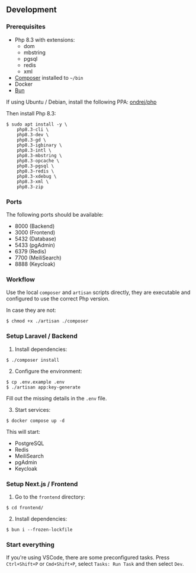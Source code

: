 ## Development

### Prerequisites

- Php 8.3 with extensions:
  - dom
  - mbstring
  - pgsql
  - redis
  - xml
- [Composer](https://getcomposer.org/) installed to `~/bin`
- Docker
- [Bun](https://bun.sh/)

If using Ubuntu / Debian, install the following PPA: [ondrej/php](https://launchpad.net/~ondrej/+archive/ubuntu/php)

Then install Php 8.3:

```
$ sudo apt install -y \
    php8.3-cli \
    php8.3-dev \
    php8.3-gd \
    php8.3-igbinary \
    php8.3-intl \
    php8.3-mbstring \
    php8.3-opcache \
    php8.3-pgsql \
    php8.3-redis \
    php8.3-xdebug \
    php8.3-xml \
    php8.3-zip
```

### Ports

The following ports should be available:

- 8000 (Backend)
- 3000 (Frontend)
- 5432 (Database)
- 5433 (pgAdmin)
- 6379 (Redis)
- 7700 (MeiliSearch)
- 8888 (Keycloak)

### Workflow

Use the local `composer` and `artisan` scripts directly, they are executable and configured
to use the correct Php version.

In case they are not:

```
$ chmod +x ./artisan ./composer
```

### Setup Laravel / Backend

1. Install dependencies:

```
$ ./composer install
```

2. Configure the environment:

```
$ cp .env.example .env
$ ./artisan app:key-generate
```

Fill out the missing details in the `.env` file.

3. Start services:

```
$ docker compose up -d
```

This will start:

- PostgreSQL
- Redis
- MeiliSearch
- pgAdmin
- Keycloak

### Setup Next.js / Frontend

1. Go to the `frontend` directory:

```
$ cd frontend/
```

2. Install dependencies:

```
$ bun i --frozen-lockfile
```

### Start everything

If you're using VSCode, there are some preconfigured tasks.
Press `Ctrl+Shift+P` or `Cmd+Shift+P`, select `Tasks: Run Task` and then select `Dev`.
